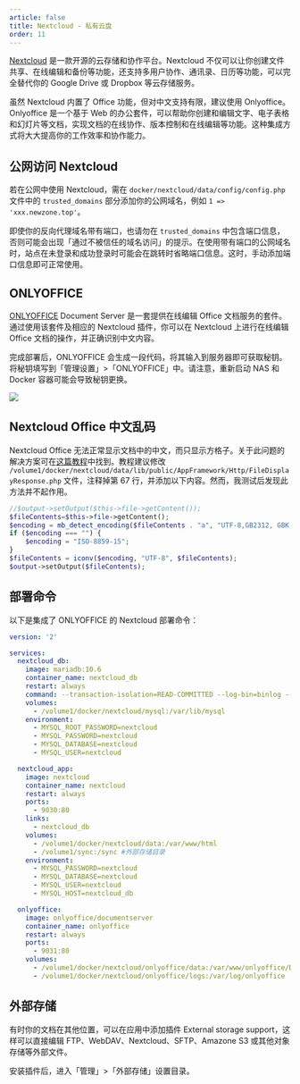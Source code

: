 ```yaml
---
article: false
title: Nextcloud - 私有云盘
order: 11
---
```


[Nextcloud](https://github.com/nextcloud/docker) 是一款开源的云存储和协作平台。Nextcloud 不仅可以让你创建文件共享、在线编辑和备份等功能，还支持多用户协作、通讯录、日历等功能，可以完全替代你的 Google Drive 或 Dropbox 等云存储服务。

虽然 Nextcloud 内置了 Office 功能，但对中文支持有限，建议使用 Onlyoffice。Onlyoffice 是一个基于 Web 的办公套件，可以帮助你创建和编辑文字、电子表格和幻灯片等文档，实现文档的在线协作、版本控制和在线编辑等功能。这种集成方式将大大提高你的工作效率和协作能力。

## 公网访问 Nextcloud

若在公网中使用 Nextcloud，需在 `docker/nextcloud/data/config/config.php` 文件中的 `trusted_domains` 部分添加你的公网域名，例如 `1 => 'xxx.newzone.top'`。

即使你的反向代理域名带有端口，也请勿在 `trusted_domains` 中包含端口信息，否则可能会出现「通过不被信任的域名访问」的提示。在使用带有端口的公网域名时，站点在未登录和成功登录时可能会在跳转时省略端口信息。这时，手动添加端口信息即可正常使用。

## ONLYOFFICE

[ONLYOFFICE](https://helpcenter.onlyoffice.com/installation/docs-community-install-docker.aspx) Document Server 是一套提供在线编辑 Office 文档服务的套件。通过使用该套件及相应的 Nextcloud 插件，你可以在 Nextcloud 上进行在线编辑 Office 文档的操作，并正确识别中文内容。

完成部署后，ONLYOFFICE 会生成一段代码，将其输入到服务器即可获取秘钥。将秘钥填写到「管理设置」>「ONLYOFFICE」中。请注意，重新启动 NAS 和 Docker 容器可能会导致秘钥更换。

![](https://img.newzone.top/2023-11-11-13-51-31.png?imageMogr2/format/webp)

## Nextcloud Office 中文乱码

Nextcloud Office 无法正常显示文档中的中文，而只显示方格子。关于此问题的解决方案可在[这篇教程](https://blog.csdn.net/skydust1979/article/details/106280811)中找到。教程建议修改 `/volume1/docker/nextcloud/data/lib/public/AppFramework/Http/FileDisplayResponse.php` 文件，注释掉第 67 行，并添加以下内容。然而，我测试后发现此方法并不起作用。

```php
//$output->setOutput($this->file->getContent());
$fileContents=$this->file->getContent();
$encoding = mb_detect_encoding($fileContents . "a", "UTF-8,GB2312, GBK, WINDOWS-1252, ISO-8859-15, ISO-8859-1, ASCII", true);
if ($encoding === "") {
    $encoding = "ISO-8859-15";
}
$fileContents = iconv($encoding, "UTF-8", $fileContents);
$output->setOutput($fileContents);
```

## 部署命令

以下是集成了 ONLYOFFICE 的 Nextcloud 部署命令：

```yml
version: '2'

services:
  nextcloud_db:
    image: mariadb:10.6
    container_name: nextcloud_db
    restart: always
    command: --transaction-isolation=READ-COMMITTED --log-bin=binlog --binlog-format=ROW
    volumes:
      - /volume1/docker/nextcloud/mysql:/var/lib/mysql
    environment:
      - MYSQL_ROOT_PASSWORD=nextcloud
      - MYSQL_PASSWORD=nextcloud
      - MYSQL_DATABASE=nextcloud
      - MYSQL_USER=nextcloud

  nextcloud_app:
    image: nextcloud
    container_name: nextcloud
    restart: always
    ports:
      - 9030:80
    links:
      - nextcloud_db
    volumes:
      - /volume1/docker/nextcloud/data:/var/www/html
      - /volume1/sync:/sync #外部存储目录
    environment:
      - MYSQL_PASSWORD=nextcloud
      - MYSQL_DATABASE=nextcloud
      - MYSQL_USER=nextcloud
      - MYSQL_HOST=nextcloud_db

  onlyoffice:
    image: onlyoffice/documentserver
    container_name: onlyoffice
    restart: always
    ports:
      - 9031:80
    volumes:
      - /volume1/docker/nextcloud/onlyoffice/data:/var/www/onlyoffice/Data
      - /volume1/docker/nextcloud/onlyoffice/logs:/var/log/onlyoffice
```

## 外部存储

有时你的文档在其他位置，可以在应用中添加插件 External storage support，这样可以直接编辑 FTP、WebDAV、Nextcloud、SFTP、Amazone S3 或其他对象存储等外部文件。

安装插件后，进入「管理」>「外部存储」设置目录。